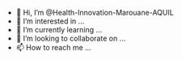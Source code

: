 - 👋 Hi, I’m @Health-Innovation-Marouane-AQUIL
- 👀 I’m interested in ...
- 🌱 I’m currently learning ...
- 💞️ I’m looking to collaborate on ...
- 📫 How to reach me ...

<!---
Health-Innovation-Marouane-AQUIL/Health-Innovation-Marouane-AQUIL is a ✨ special ✨ repository because its `README.md` (this file) appears on your GitHub profile.
You can click the Preview link to take a look at your changes.
--->
